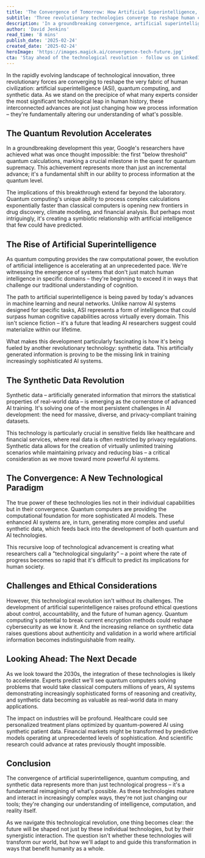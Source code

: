 ```yaml
---
title: 'The Convergence of Tomorrow: How Artificial Superintelligence, Quantum Computing, and Synthetic Data Are Reshaping Our Future'
subtitle: 'Three revolutionary technologies converge to reshape human civilization'
description: 'In a groundbreaking convergence, artificial superintelligence, quantum computing, and synthetic data are reshaping human civilization. Google's recent quantum breakthrough, combined with rapid advances in AI and synthetic data generation, is creating a technological paradigm shift that could fundamentally change how we process information and understand reality itself.'
author: 'David Jenkins'
read_time: '8 mins'
publish_date: '2025-02-24'
created_date: '2025-02-24'
heroImage: 'https://images.magick.ai/convergence-tech-future.jpg'
cta: 'Stay ahead of the technological revolution - follow us on LinkedIn for daily insights into the convergence of AI, quantum computing, and synthetic data that\'s reshaping our future.'
---
```


In the rapidly evolving landscape of technological innovation, three revolutionary forces are converging to reshape the very fabric of human civilization: artificial superintelligence (ASI), quantum computing, and synthetic data. As we stand on the precipice of what many experts consider the most significant technological leap in human history, these interconnected advances are not just changing how we process information – they're fundamentally altering our understanding of what's possible.

## The Quantum Revolution Accelerates

In a groundbreaking development this year, Google's researchers have achieved what was once thought impossible: the first \"below threshold\" quantum calculations, marking a crucial milestone in the quest for quantum supremacy. This achievement represents more than just an incremental advance; it's a fundamental shift in our ability to process information at the quantum level.

The implications of this breakthrough extend far beyond the laboratory. Quantum computing's unique ability to process complex calculations exponentially faster than classical computers is opening new frontiers in drug discovery, climate modeling, and financial analysis. But perhaps most intriguingly, it's creating a symbiotic relationship with artificial intelligence that few could have predicted.

## The Rise of Artificial Superintelligence

As quantum computing provides the raw computational power, the evolution of artificial intelligence is accelerating at an unprecedented pace. We're witnessing the emergence of systems that don't just match human intelligence in specific domains – they're beginning to exceed it in ways that challenge our traditional understanding of cognition.

The path to artificial superintelligence is being paved by today's advances in machine learning and neural networks. Unlike narrow AI systems designed for specific tasks, ASI represents a form of intelligence that could surpass human cognitive capabilities across virtually every domain. This isn't science fiction – it's a future that leading AI researchers suggest could materialize within our lifetime.

What makes this development particularly fascinating is how it's being fueled by another revolutionary technology: synthetic data. This artificially generated information is proving to be the missing link in training increasingly sophisticated AI systems.

## The Synthetic Data Revolution

Synthetic data – artificially generated information that mirrors the statistical properties of real-world data – is emerging as the cornerstone of advanced AI training. It's solving one of the most persistent challenges in AI development: the need for massive, diverse, and privacy-compliant training datasets.

This technology is particularly crucial in sensitive fields like healthcare and financial services, where real data is often restricted by privacy regulations. Synthetic data allows for the creation of virtually unlimited training scenarios while maintaining privacy and reducing bias – a critical consideration as we move toward more powerful AI systems.

## The Convergence: A New Technological Paradigm

The true power of these technologies lies not in their individual capabilities but in their convergence. Quantum computers are providing the computational foundation for more sophisticated AI models. These enhanced AI systems are, in turn, generating more complex and useful synthetic data, which feeds back into the development of both quantum and AI technologies.

This recursive loop of technological advancement is creating what researchers call a \"technological singularity\" – a point where the rate of progress becomes so rapid that it's difficult to predict its implications for human society.

## Challenges and Ethical Considerations

However, this technological revolution isn't without its challenges. The development of artificial superintelligence raises profound ethical questions about control, accountability, and the future of human agency. Quantum computing's potential to break current encryption methods could reshape cybersecurity as we know it. And the increasing reliance on synthetic data raises questions about authenticity and validation in a world where artificial information becomes indistinguishable from reality.

## Looking Ahead: The Next Decade

As we look toward the 2030s, the integration of these technologies is likely to accelerate. Experts predict we'll see quantum computers solving problems that would take classical computers millions of years, AI systems demonstrating increasingly sophisticated forms of reasoning and creativity, and synthetic data becoming as valuable as real-world data in many applications.

The impact on industries will be profound. Healthcare could see personalized treatment plans optimized by quantum-powered AI using synthetic patient data. Financial markets might be transformed by predictive models operating at unprecedented levels of sophistication. And scientific research could advance at rates previously thought impossible.

## Conclusion

The convergence of artificial superintelligence, quantum computing, and synthetic data represents more than just technological progress – it's a fundamental reimagining of what's possible. As these technologies mature and interact in increasingly complex ways, they're not just changing our tools; they're changing our understanding of intelligence, computation, and reality itself.

As we navigate this technological revolution, one thing becomes clear: the future will be shaped not just by these individual technologies, but by their synergistic interaction. The question isn't whether these technologies will transform our world, but how we'll adapt to and guide this transformation in ways that benefit humanity as a whole.